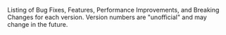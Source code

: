 Listing of Bug Fixes, Features, Performance Improvements, and Breaking Changes for each version. Version numbers are "unofficial" and may change in the future.
